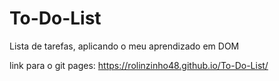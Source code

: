 # To-Do-List

Lista de tarefas, aplicando o meu aprendizado em DOM

link para o git pages: https://rolinzinho48.github.io/To-Do-List/
